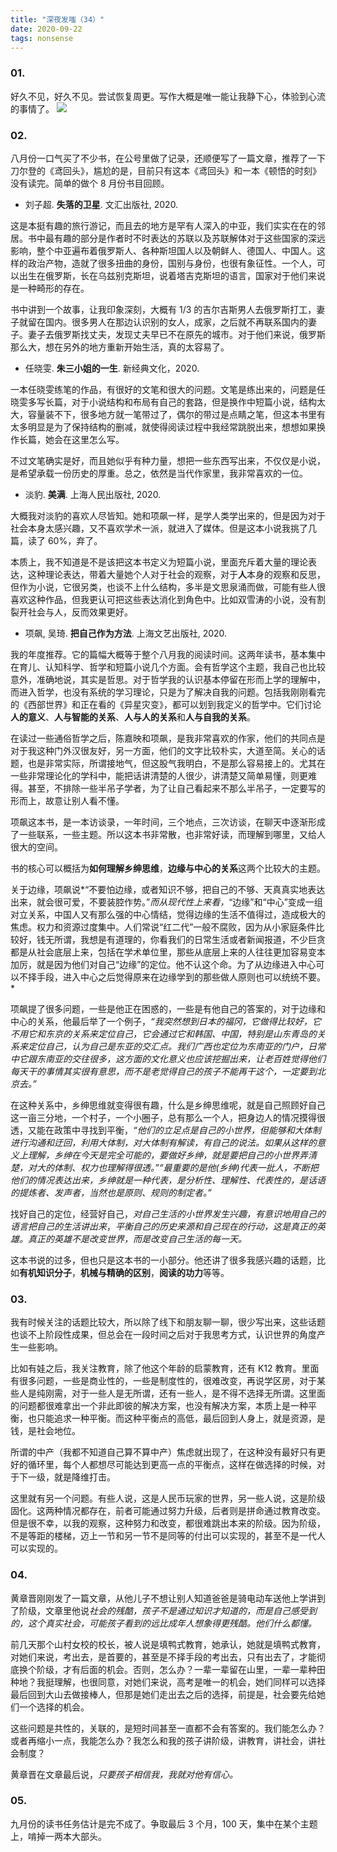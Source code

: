 ```yaml
---
title: "深夜发嗤（34）"
date: 2020-09-22
tags: nonsense
---
```


### 01.

好久不见，好久不见。尝试恢复周更。写作大概是唯一能让我静下心，体验到心流的事情了。
![](https://static.elizen.me/img/2020-09-22-064952.jpg)

### 02.

八月份一口气买了不少书，在公号里做了记录，还顺便写了一篇文章，推荐了一下刀尔登的《鸢回头》，尴尬的是，目前只有这本《鸢回头》和一本《顿悟的时刻》没有读完。简单的做个 8 月份书目回顾。

- 刘子超. **失落的卫星**. 文汇出版社, 2020.

这是本挺有趣的旅行游记，而且去的地方是罕有人深入的中亚，我们实实在在的邻居。书中最有趣的部分是作者时不时表达的苏联以及苏联解体对于这些国家的深远影响，整个中亚遍布着俄罗斯人、各种斯坦国人以及朝鲜人、德国人、中国人。这样的政治产物，造就了很多扭曲的身份，国别与身份，也很有象征性。一个人，可以出生在俄罗斯，长在乌兹别克斯坦，说着塔吉克斯坦的语言，国家对于他们来说是一种畸形的存在。

书中讲到一个故事，让我印象深刻，大概有 1/3 的吉尔吉斯男人去俄罗斯打工，妻子就留在国内。很多男人在那边认识别的女人，成家，之后就不再联系国内的妻子。妻子去俄罗斯找丈夫，发现丈夫早已不在原先的城市。对于他们来说，俄罗斯那么大，想在另外的地方重新开始生活，真的太容易了。

- 任晓雯. **朱三小姐的一生**. 新经典文化，2020.

一本任晓雯练笔的作品，有很好的文笔和很大的问题。文笔是练出来的，问题是任晓雯多写长篇，对于小说结构和布局有自己的套路，但是换作中短篇小说，结构太大，容量装不下，很多地方就一笔带过了，偶尔的带过是点睛之笔，但这本书里有太多明显是为了保持结构的删减，就使得阅读过程中我经常跳脱出来，想想如果换作长篇，她会在这里怎么写。

不过文笔确实是好，而且她似乎有种力量，想把一些东西写出来，不仅仅是小说，是希望承载一份历史的厚重。总之，依然是当代作家里，我非常喜欢的一位。

- 淡豹. **美满**. 上海人民出版社, 2020.

大概我对淡豹的喜欢人尽皆知。她和项飙一样，是学人类学出来的，但是因为对于社会本身太感兴趣，又不喜欢学术一派，就进入了媒体。但是这本小说我挑了几篇，读了 60%，弃了。

本质上，我不知道是不是该把这本书定义为短篇小说，里面充斥着大量的理论表达，这种理论表达，带着大量她个人对于社会的观察，对于**人**本身的观察和反思，但作为小说，它很另类，也谈不上什么结构，多半是文思泉涌而做，可能有些人很喜欢这种作品，但我更认可把这些表达消化到角色中。比如双雪涛的小说，没有割裂开社会与人，反而效果更好。

- 项飙, 吴琦. **把自己作为方法**. 上海文艺出版社, 2020.

我的年度推荐。它的篇幅大概等于整个八月我的阅读时间。这两年读书，基本集中在育儿、认知科学、哲学和短篇小说几个方面。会有哲学这个主题，我自己也比较意外，准确地说，其实是哲思。对于哲学我的认识基本停留在形而上学的理解中，而进入哲学，也没有系统的学习理论，只是为了解决自我的问题。包括我刚刚看完的《西部世界》和正在看的《异星灾变》，都可以划到我定义的哲学中。它们讨论**人的意义**、**人与智能的关系**、**人与人的关系**和**人与自我的关系**。

在读过一些通俗哲学之后，陈嘉映和项飙，是我非常喜欢的作家，他们的共同点是对于我这种门外汉很友好，另一方面，他们的文字比较朴实，大道至简。关心的话题，也是非常实际，所谓接地气，但这股气我明白，不是那么容易接上的。尤其在一些非常理论化的学科中，能把话讲清楚的人很少，讲清楚又简单易懂，则更难得。甚至，不排除一些半吊子学者，为了让自己看起来不那么半吊子，一定要写的形而上，故意让别人看不懂。

项飙这本书，是一本访谈录，一年时间，三个地点，三次访谈，在聊天中逐渐形成了一些联系，一些主题。所以这本书非常散，也非常好读，而理解到哪里，又给人很大的空间。

书的核心可以概括为**如何理解乡绅思维**，**边缘与中心的关系**这两个比较大的主题。

关于边缘，项飙说*“不要怕边缘，或者知识不够，把自己的不够、天真真实地表达出来，就会很可爱，不要装腔作势。”*而从现代性上来看，*“边缘”和“中心”变成一组对立关系，中国人又有那么强的中心情结，觉得边缘的生活不值得过，造成极大的焦虑。权力和资源过度集中。人们常说“红二代”一般不腐败，因为从小家庭条件比较好，钱无所谓，我想是有道理的，你看我们的日常生活或者新闻报道，不少巨贪都是从社会底层上来，包括在学术单位里，那些从底层上来的人往往更加容易变本加厉，就是因为他们对自己“边缘”的定位。他不认这个命。为了从边缘进入中心可以不择手段，进入中心之后觉得原来在边缘学到的那些做人原则也可以统统不要。*

项飙提了很多问题，一些是他正在困惑的，一些是有他自己的答案的，对于边缘和中心的关系，他最后举了一个例子，*“我突然想到日本的福冈，它做得比较好，它不用它和东京的关系来定位自己，它会通过它和韩国、中国，特别是山东青岛的关系来定位自己，认为自己是东亚的交汇点。我们广西也定位为东南亚的门户，日常中它跟东南亚的交往很多，这方面的文化意义也应该挖掘出来，让老百姓觉得他们每天干的事情其实很有意思，而不是老觉得自己的孩子不能再干这个，一定要到北京去。”*

在这种关系中，乡绅思维就变得很有趣，什么是乡绅思维呢，就是自己照顾好自己这一亩三分地，一个村子，一个小圈子，总有那么一个人，把身边人的情况摸得很透，又能在政策中寻找到平衡，_“他们的立足点是自己的小世界，但能够和大体制进行沟通和迂回，利用大体制，对大体制有解读，有自己的说法。如果从这样的意义上理解，乡绅在今天是完全可能的，要做好乡绅，就是要把自己的小世界弄清楚，对大的体制、权力也理解得很透。”“最重要的是他(乡绅)代表一批人，不断把他们的情况表达出来，乡绅就是一种代表，是分析性、理解性、代表性的，是话语的提炼者、发声者，当然也是原则、规则的制定者。”_

找好自己的定位，经营好自己，*对自己生活的小世界发生兴趣，有意识地用自己的语言把自己的生活讲出来*，*平衡自己的历史来源和自己现在的行动，这是真正的英雄。真正的英雄不是改变世界，而是改变自己生活的每一天。*

这本书说的过多，但也只是这本书的一小部分。他还讲了很多我感兴趣的话题，比如**有机知识分子**，**机械与精确的区别**，**阅读的功力**等等。

### 03.

我有时候关注的话题比较大，所以除了线下和朋友聊一聊，很少写出来，这些话题也谈不上阶段性成果，但总会在一段时间之后对于我思考方式，认识世界的角度产生一些影响。

比如有娃之后，我关注教育，除了他这个年龄的启蒙教育，还有 K12 教育。里面有很多问题，一些是商业性的，一些是制度性的，很难改变，再说学区房，对于某些人是纯刚需，对于一些人是无所谓，还有一些人，是不得不选择无所谓。这里面的问题都很难拿出一个非此即彼的解决方案，也没有解决方案，本质上是一种平衡，也只能追求一种平衡。而这种平衡点的高低，最后回到人身上，就是资源，是钱，是社会地位。

所谓的中产（我都不知道自己算不算中产）焦虑就出现了，在这种没有最好只有更好的循环里，每个人都想尽可能达到更高一点的平衡点，这样在做选择的时候，对于下一级，就是降维打击。

这里就有另一个问题。有些人说，这是人民币玩家的世界，另一些人说，这是阶级固化。这两种情况都存在，前者可能通过努力升级，后者则是拼命通过教育改变。但是很不幸，以我的观察，这种努力和改变，都很难跳出本来的阶级。因为阶级，不是等距的楼梯，迈上一节和另一节不是同等的付出可以实现的，甚至不是一代人可以实现的。

### 04.

黄章晋刚刚发了一篇文章，从他儿子不想让别人知道爸爸是骑电动车送他上学讲到了阶级，文章里他说*社会的残酷，孩子不是通过知识才知道的，而是自己感受到的，这个真实社会，可能孩子看到的远比成年人想象得更残酷。他们什么都懂。*

前几天那个山村女校的校长，被人说是填鸭式教育，她承认，她就是填鸭式教育，对她们来说，考出去，是首要的，甚至是不择手段的考出去，只有出去了，才能彻底换个阶级，才有后面的机会。否则，怎么办？一辈一辈留在山里，一辈一辈种田种地？我挺理解，也很同意，对她们来说，高考是唯一的机会，她们同样可以选择最后回到大山去做接棒人，但那是她们走出去之后的选择，前提是，社会要先给她们一个选择的机会。

这些问题是共性的，关联的，是短时间甚至一直都不会有答案的。我们能怎么办？或者再缩小一点，我能怎么办？我怎么和我的孩子讲阶级，讲教育，讲社会，讲社会制度？

黄章晋在文章最后说，*只要孩子相信我，我就对他有信心。*

### 05.

九月份的读书任务估计是完不成了。争取最后 3 个月，100 天，集中在某个主题上，啃掉一两本大部头。